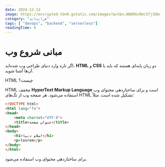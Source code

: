 ```yaml
---
date: 2024-12-12
image: https://encrypted-tbn0.gstatic.com/images?q=tbn:ANd9GcRmcSfj3ObecfkdtNZ04fnLB7qe74-E9Db0-w&s
category: "فرانت‌اند"
tags: [ "devops", "backend", "serverless"]
readingTime: 4
---
```


# مبانی  شروع وب

اگر تازه وارد دنیای طراحی وب شده‌اید، **HTML** و **CSS** دو زبان پایه‌ای هستند که باید با آن‌ها آشنا شوید.


 HTML چیست؟
 
HTML مخفف **HyperText Markup Language** است و برای ساختاردهی محتوای وب استفاده می‌شود. هر صفحه وب از تگ‌های HTML تشکیل شده است. مثلاً:

```html
<!DOCTYPE html>
<html lang="fa">
<head>
    <meta charset="UTF-8">
    <title>عنوان صفحه</title>
</head>
<body>
    <h1>سلام دنیا!</h1>
    <p>loorem</p>
</body>
</html> 
```

برای ساختاردهی محتوای وب استفاده می‌شود. 